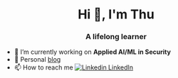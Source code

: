 <h1 align="center">Hi 👋, I'm Thu</h1>
<h3 align="center">A lifelong learner</h3>

- 🔭 I’m currently working on **Applied AI/ML in Security**
- 📝 Personal [blog](https://tointech.github.io/) 
- 📫 How to reach me [![Linkedin](https://i.stack.imgur.com/gVE0j.png) LinkedIn](https://www.linkedin.com/in/leanhthunk)
